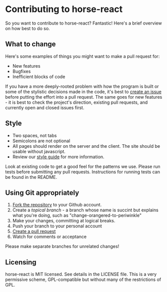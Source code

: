 Contributing to horse-react
===========================

So you want to contribute to horse-react? Fantastic! Here's a brief overview on
how best to do so.

## What to change

Here's some examples of things you might want to make a pull request for:

* New features
* Bugfixes
* Inefficient blocks of code

If you have a more deeply-rooted problem with how the program is built or some
of the stylistic decisions made in the code, it's best to
[create an issue](https://github.com/reddit/horse-react/issues) before putting
the effort into a pull request. The same goes for new features - it is
best to check the project's direction, existing pull requests, and currently open
and closed issues first.

## Style

* Two spaces, not tabs
* Semicolons are not optional
* All pages should render on the server and the client. The site should be
  usable without javascript.
* Review our [style guide](https://github.com/reddit/tree/master/javascript) for
  more information.

Look at existing code to get a good feel for the patterns we use. Please run
tests before submitting any pull requests. Instructions for running tests can
be found in the README.

## Using Git appropriately

1. [Fork the repository](https://github.com/reddit/horse-react/fork_select) to
  your Github account.
2. Create a *topical branch* - a branch whose name is succint but explains what
  you're doing, such as "change-orangered-to-periwinkle"
3. Make your changes, committing at logical breaks.
4. Push your branch to your personal account
5. [Create a pull request](https://help.github.com/articles/using-pull-requests)
6. Watch for comments or acceptance

Please make separate branches for unrelated changes!

## Licensing

horse-react is MIT licensed. See details in the LICENSE file. This is a very permissive
scheme, GPL-compatible but without many of the restrictions of GPL.
